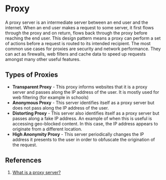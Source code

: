 # Proxy

A proxy server is an intermediate server between an end user and the internet. When an end user makes a request to some server, it first flows through the proxy and on return, flows back through the proxy before reaching the end user. This design pattern means a proxy can perform a set of actions before a request is routed to its intended recipient. The most common use cases for proxies are security and network performance. They can act as firewalls, web filters and cache data to speed up requests amongst many other useful features.

## Types of Proxies

* **Transparent Proxy** - This proxy informs websites that it is a proxy server and passes along the IP address of the user. It is mostly used for web filtering (for example in schools)
* **Anonymous Proxy** - This server identifies itself as a proxy server but does not pass along the IP address of the user.
* **Distorting Proxy** - This server also identifies itself as a proxy server but passes along a fake IP address. An example of when this is useful is accessing geo-blocked content. In this case, the IP address appears to originate from a different location.
* **High Anonymity Proxy** - This server periodically changes the IP address it presents to the user in order to obfuscate the origination of the request.

## References

1. [What is a proxy server?](https://www.varonis.com/blog/what-is-a-proxy-server/)